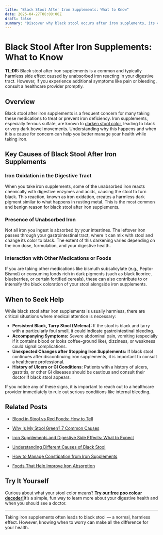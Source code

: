 ```yaml
---
title: "Black Stool After Iron Supplements: What to Know"
date: 2025-04-27T00:00:00Z
draft: false
summary: "Discover why black stool occurs after iron supplements, its causes, when to worry, and tips for managing side effects effectively."
---
```


# Black Stool After Iron Supplements: What to Know

**TL;DR:** Black stool after iron supplements is a common and typically harmless side effect caused by unabsorbed iron reacting in your digestive tract. However, if you experience additional symptoms like pain or bleeding, consult a healthcare provider promptly.

## Overview

Black stool after iron supplements is a frequent concern for many taking these medications to treat or prevent iron deficiency. Iron supplements, especially ferrous sulfate, are known to [darken stool color](https://medlineplus.gov/ency/article/007478.htm), leading to black or very dark bowel movements. Understanding why this happens and when it is a cause for concern can help you better manage your health while taking iron.

## Key Causes of Black Stool After Iron Supplements

### Iron Oxidation in the Digestive Tract

When you take iron supplements, some of the unabsorbed iron reacts chemically with digestive enzymes and acids, causing the stool to turn black. This reaction, known as iron oxidation, creates a harmless dark pigment similar to what happens in rusting metal. This is the most common and benign reason for black stool after iron supplements.

### Presence of Unabsorbed Iron

Not all iron you ingest is absorbed by your intestines. The leftover iron passes through your gastrointestinal tract, where it can mix with stool and change its color to black. The extent of this darkening varies depending on the iron dose, formulation, and your digestive health.

### Interaction with Other Medications or Foods

If you are taking other medications like bismuth subsalicylate (e.g., Pepto-Bismol) or consuming foods rich in dark pigments (such as black licorice, blueberries, or certain fortified cereals), these can also contribute to or intensify the black coloration of your stool alongside iron supplements.

## When to Seek Help

While black stool after iron supplements is usually harmless, there are critical situations where medical attention is necessary:

- **Persistent Black, Tarry Stool (Melena):** If the stool is black and tarry with a particularly foul smell, it could indicate gastrointestinal bleeding.
- **Accompanying Symptoms:** Severe abdominal pain, vomiting (especially if it contains blood or looks coffee-ground like), dizziness, or weakness could signal complications.
- **Unexpected Changes after Stopping Iron Supplements:** If black stool continues after discontinuing iron supplements, it is important to consult a healthcare professional.
- **History of Ulcers or GI Conditions:** Patients with a history of ulcers, gastritis, or other GI diseases should be cautious and consult their doctor if black stool appears.

If you notice any of these signs, it is important to reach out to a healthcare provider immediately to rule out serious conditions like internal bleeding.

## Related Posts
- [Blood in Stool vs Red Foods: How to Tell](/posts/blood-in-stool-vs-red-foods-how-to-tell)
- [Why Is My Stool Green? 7 Common Causes](/posts/why-is-my-stool-green-7-common-causes)


- [Iron Supplements and Digestive Side Effects: What to Expect](#)
- [Understanding Different Causes of Black Stool](#)
- [How to Manage Constipation from Iron Supplements](#)
- [Foods That Help Improve Iron Absorption](#)

## Try It Yourself

Curious about what your stool color means? [**Try our free poo colour decoder!**](https://www.poopcolor.info)It’s a simple, fun way to learn more about your digestive health and when you should see a doctor.

---

Taking iron supplements often leads to black stool — a normal, harmless effect. However, knowing when to worry can make all the difference for your health.
```
